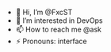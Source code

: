 - 👋 Hi, I’m @FxcST
- 👀 I’m interested in DevOps
- 📫 How to reach me @ask 
- ⚡ Pronouns: interface

<!---
FxcST/FxcST is a ✨ special ✨ repository because its `README.md` (this file) appears on your GitHub profile.
You can click the Preview link to take a look at your changes.
--->
